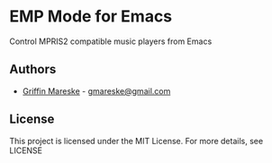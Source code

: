 # EMP Mode for Emacs

Control MPRIS2 compatible music players from Emacs

## Authors
* [Griffin Mareske](mailto:gmareske@gmail.com) - gmareske@gmail.com

## License
This project is licensed under the MIT License. For more details, see LICENSE
